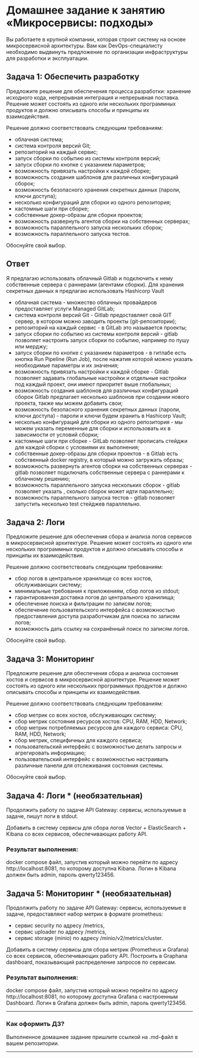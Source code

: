 # Домашнее задание к занятию «Микросервисы: подходы»

Вы работаете в крупной компании, которая строит систему на основе микросервисной архитектуры.
Вам как DevOps-специалисту необходимо выдвинуть предложение по организации инфраструктуры для разработки и эксплуатации.


## Задача 1: Обеспечить разработку

Предложите решение для обеспечения процесса разработки: хранение исходного кода, непрерывная интеграция и непрерывная поставка. 
Решение может состоять из одного или нескольких программных продуктов и должно описывать способы и принципы их взаимодействия.

Решение должно соответствовать следующим требованиям:
- облачная система;
- система контроля версий Git;
- репозиторий на каждый сервис;
- запуск сборки по событию из системы контроля версий;
- запуск сборки по кнопке с указанием параметров;
- возможность привязать настройки к каждой сборке;
- возможность создания шаблонов для различных конфигураций сборок;
- возможность безопасного хранения секретных данных (пароли, ключи доступа);
- несколько конфигураций для сборки из одного репозитория;
- кастомные шаги при сборке;
- собственные докер-образы для сборки проектов;
- возможность развернуть агентов сборки на собственных серверах;
- возможность параллельного запуска нескольких сборок;
- возможность параллельного запуска тестов.

Обоснуйте свой выбор.

## Ответ
Я предлагаю использовать облачный Gitlab и подключить к нему собственные сервера с раннерами (агентами сборки). Для хранения секретных данных я предлагаю использовать Hashicorp Vault


- облачная система - множество облачных провайдеров предоставляет услуги Managed GitLab;
- система контроля версий Git - Gitlab предоставляет свой GIT cервер, в котором можно заводить проекты (git-репозитории);
- репозиторий на каждый сервис - в GitLab это называется проекты;
- запуск сборки по событию из системы контроля версий - gitlab позволяет настроить запуск сборки по событию, например по пушу или мерджу;
- запуск сборки по кнопке с указанием параметров - в гитлабе есть кнопка Run Pipeline (Run Job), после нажатия которой можно указать необходимые параметры и их значения;
- возможность привязать настройки к каждой сборке - Gitlab позволяет задавать глобальные настройки и отдельные настройки под каждый проект, они имеют приоритет выше глобальных;
- возможность создания шаблонов для различных конфигураций сборок Gitlab предлагает несколько шаблонов при создании нового проекта, также мы можем добавить свои;
- возможность безопасного хранения секретных данных (пароли, ключи доступа) - пароли и ключи будем хранить в Hashicorp Vault;
- несколько конфигураций для сборки из одного репозитория - мы можем указать переменные для сборки и использовать их в зависимости от условий сборки;
- кастомные шаги при сборке - GitLab позволяет прописать стейджи для каждой сборки с условиями их выполнения;
- собственные докер-образы для сборки проектов - в Gitlab есть собственный docker registry, в который можно загружать образы;
- возможность развернуть агентов сборки на собственных серверах - gitlab позволяет подключать собственные сервера с раннерами к облачному решению;
- возможность параллельного запуска нескольких сборок - gitlab позволяет указать , сколько сборок может идти параллельно;
- возможность параллельного запуска тестов - gitlab позволяет запустить несколько test стейджев параллельно.

## Задача 2: Логи

Предложите решение для обеспечения сбора и анализа логов сервисов в микросервисной архитектуре.
Решение может состоять из одного или нескольких программных продуктов и должно описывать способы и принципы их взаимодействия.

Решение должно соответствовать следующим требованиям:
- сбор логов в центральное хранилище со всех хостов, обслуживающих систему;
- минимальные требования к приложениям, сбор логов из stdout;
- гарантированная доставка логов до центрального хранилища;
- обеспечение поиска и фильтрации по записям логов;
- обеспечение пользовательского интерфейса с возможностью предоставления доступа разработчикам для поиска по записям логов;
- возможность дать ссылку на сохранённый поиск по записям логов.

Обоснуйте свой выбор.

## Задача 3: Мониторинг

Предложите решение для обеспечения сбора и анализа состояния хостов и сервисов в микросервисной архитектуре.
Решение может состоять из одного или нескольких программных продуктов и должно описывать способы и принципы их взаимодействия.

Решение должно соответствовать следующим требованиям:
- сбор метрик со всех хостов, обслуживающих систему;
- сбор метрик состояния ресурсов хостов: CPU, RAM, HDD, Network;
- сбор метрик потребляемых ресурсов для каждого сервиса: CPU, RAM, HDD, Network;
- сбор метрик, специфичных для каждого сервиса;
- пользовательский интерфейс с возможностью делать запросы и агрегировать информацию;
- пользовательский интерфейс с возможностью настраивать различные панели для отслеживания состояния системы.

Обоснуйте свой выбор.

## Задача 4: Логи * (необязательная)

Продолжить работу по задаче API Gateway: сервисы, используемые в задаче, пишут логи в stdout. 

Добавить в систему сервисы для сбора логов Vector + ElasticSearch + Kibana со всех сервисов, обеспечивающих работу API.

### Результат выполнения: 

docker compose файл, запустив который можно перейти по адресу http://localhost:8081, по которому доступна Kibana.
Логин в Kibana должен быть admin, пароль qwerty123456.


## Задача 5: Мониторинг * (необязательная)

Продолжить работу по задаче API Gateway: сервисы, используемые в задаче, предоставляют набор метрик в формате prometheus:

- сервис security по адресу /metrics,
- сервис uploader по адресу /metrics,
- сервис storage (minio) по адресу /minio/v2/metrics/cluster.

Добавить в систему сервисы для сбора метрик (Prometheus и Grafana) со всех сервисов, обеспечивающих работу API.
Построить в Graphana dashboard, показывающий распределение запросов по сервисам.

### Результат выполнения: 

docker compose файл, запустив который можно перейти по адресу http://localhost:8081, по которому доступна Grafana с настроенным Dashboard.
Логин в Grafana должен быть admin, пароль qwerty123456.

---

### Как оформить ДЗ?

Выполненное домашнее задание пришлите ссылкой на .md-файл в вашем репозитории.

---

